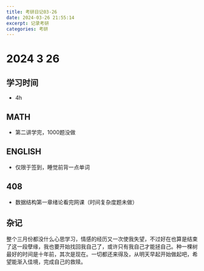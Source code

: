 ```yaml
---
title: 考研日记03-26
date: 2024-03-26 21:55:14
excerpt: 记录考研
categories: 考研
---
```

# 2024 3 26

## 学习时间

- 4h

## MATH

- 第二讲学完，1000题没做

## ENGLISH

- 仅限于签到，睡觉前背一点单词

## 408

- 数据结构第一章绪论看完网课（时间复杂度题未做）



## 杂记

整个三月份都没什么心思学习，情感的经历又一次使我失望，不过好在也算是结束了这一段孽缘，我也要开始找回我自己了，或许只有我自己才能拯自己。种一棵树最好的时间是十年前，其次是现在。一切都还来得及，从明天早起开始做起吧，希望能渐入佳境，完成自己的救赎。